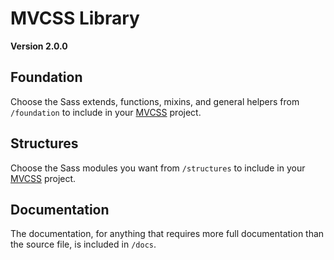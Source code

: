 # MVCSS Library

**Version 2.0.0**

## Foundation

Choose the Sass extends, functions, mixins, and general helpers from `/foundation` to include in your [MVCSS](http://mvcss.github.io/) project.

## Structures

Choose the Sass modules you want from `/structures` to include in your [MVCSS](http://mvcss.github.io/) project.

## Documentation

The documentation, for anything that requires more full documentation than the source file, is included in `/docs`.
